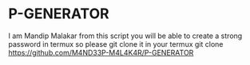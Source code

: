 # P-GENERATOR
I am Mandip Malakar from this script you will be able to create a strong password in termux so please git clone it in your termux 
git clone https://github.com/M4ND33P-M4L4K4R/P-GENERATOR
